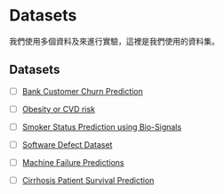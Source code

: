<!--
 * @Author: hibana2077 hibana2077@gmaill.com
 * @Date: 2024-06-05 09:43:59
 * @LastEditors: hibana2077 hibana2077@gmaill.com
 * @LastEditTime: 2024-06-12 15:22:12
 * @FilePath: /Dataset-Cartography-for-Tree-based-model/src/datasets/README.md
 * @Description: 这是默认设置,请设置`customMade`, 打开koroFileHeader查看配置 进行设置: https://github.com/OBKoro1/koro1FileHeader/wiki/%E9%85%8D%E7%BD%AE
-->
# Datasets

我們使用多個資料及來進行實驗，這裡是我們使用的資料集。

## Datasets

- [ ] [Bank Customer Churn Prediction](https://www.kaggle.com/competitions/playground-series-s4e1/data)

- [ ] [Obesity or CVD risk](https://www.kaggle.com/competitions/playground-series-s4e2/data)

- [ ] [Smoker Status Prediction using Bio-Signals](https://www.kaggle.com/competitions/playground-series-s3e24/data)

- [ ] [Software Defect Dataset](https://www.kaggle.com/competitions/playground-series-s3e23/data)

- [ ] [Machine Failure Predictions](https://www.kaggle.com/competitions/playground-series-s3e17/data)

- [ ] [Cirrhosis Patient Survival Prediction](https://www.kaggle.com/competitions/playground-series-s3e26/data)
